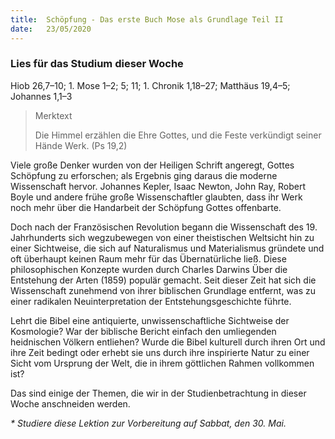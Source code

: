 ```yaml
---
title:  Schöpfung - Das erste Buch Mose als Grundlage Teil II
date:   23/05/2020
---
```


### Lies für das Studium dieser Woche
Hiob 26,7–10; 1. Mose 1–2; 5; 11; 1. Chronik 1,18–27; Matthäus 19,4–5; Johannes 1,1–3

> <p>Merktext</p>
> Die Himmel erzählen die Ehre Gottes, und die Feste verkündigt seiner ­Hände Werk. (Ps 19,2)

Viele große Denker wurden von der Heiligen Schrift angeregt, Gottes Schöpfung zu erforschen; als Ergebnis ging daraus die moderne Wissenschaft hervor. Johannes Kepler, Isaac Newton, John Ray, Robert Boyle und andere frühe große Wissenschaftler glaubten, dass ihr Werk noch mehr über die Handarbeit der Schöpfung Gottes offenbarte.

Doch nach der Französischen Revolution begann die Wissenschaft des 19. Jahrhunderts sich wegzubewegen von einer theistischen Weltsicht hin zu einer Sichtweise, die sich auf Naturalismus und Materialismus gründete und oft überhaupt keinen Raum mehr für das Übernatürliche ließ. Diese philosophischen Konzepte wurden durch Charles Darwins Über die Entstehung der Arten (1859) populär gemacht. Seit dieser Zeit hat sich die Wissenschaft zunehmend von ihrer biblischen Grundlage entfernt, was zu einer radikalen Neuinterpretation der Entstehungsgeschichte führte.

Lehrt die Bibel eine antiquierte, unwissenschaftliche Sichtweise der Kosmologie? War der biblische Bericht einfach den umliegenden heidnischen Völkern entliehen? Wurde die Bibel kulturell durch ihren Ort und ihre Zeit bedingt oder erhebt sie uns durch ihre inspirierte Natur zu einer Sicht vom Ursprung der Welt, die in ihrem göttlichen Rahmen vollkommen ist?

Das sind einige der Themen, die wir in der Studienbetrachtung in dieser Woche anschneiden werden.

_* Studiere diese Lektion zur Vorbereitung auf Sabbat, den 30. Mai._
